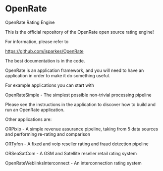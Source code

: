 OpenRate
========

OpenRate Rating Engine

This is the official repository of the OpenRate open source rating engine!

For information, please refer to

https://github.com/isparkes/OpenRate

The best documentation is in the code.

OpenRate is an application framework, and you will need to have an application
in order to make it do something useful.

For example applications you can start with 

  OpenRateSimple - The simplest possible non-trivial processing pipeline

Please see the instructions in the application to discover how to build and
run an OpenRate application.

Other applications are:

  ORPixip - A simple revenue assurance pipeline, taking from 5 data sources
  and performing re-rating and comparison

  ORTyfon - A fixed and voip reseller rating and fraud detection pipeline

  ORSeaSatCom - A GSM and Satellite reseller retail rating system

  OpenRateWeblinksInterconnect - An interconnection rating system

